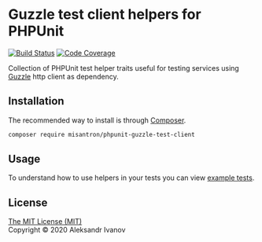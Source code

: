 # Guzzle test client helpers for PHPUnit

[![Build Status](https://github.com/misantron/phpunit-guzzle-test-client/workflows/build/badge.svg)](https://github.com/misantron/phpunit-guzzle-test-client/actions)
[![Code Coverage](https://codecov.io/gh/misantron/phpunit-guzzle-test-client/branch/main/graph/badge.svg)](https://codecov.io/gh/misantron/phpunit-guzzle-test-client)

Collection of PHPUnit test helper traits useful for testing services using [Guzzle](https://github.com/guzzle/guzzle) http client as dependency.

## Installation

The recommended way to install is through [Composer](https://getcomposer.org/).

```bash
composer require misantron/phpunit-guzzle-test-client
```

## Usage

To understand how to use helpers in your tests you can view [example tests](/examples).

## License

[The MIT License (MIT)](LICENSE)  
Copyright © 2020 Aleksandr Ivanov
